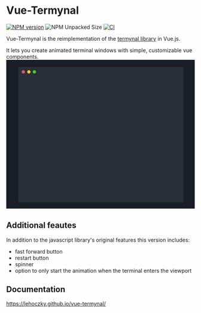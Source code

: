 # Vue-Termynal

[![NPM version](https://img.shields.io/npm/v/@lehoczky/vue-termynal.svg)](https://www.npmjs.com/package/@lehoczky/vue-termynal)
![NPM Unpacked Size](https://img.shields.io/npm/unpacked-size/%40lehoczky%2Fvue-termynal)
[![CI](https://github.com/Lehoczky/vue-termynal/actions/workflows/ci.yml/badge.svg)](https://github.com/Lehoczky/vue-termynal/actions/workflows/ci.yml)

Vue-Termynal is the reimplementation of the [termynal library](https://github.com/ines/termynal) in Vue.js.

It lets you create animated terminal windows with simple, customizable vue components.
![example gif](packages/docs/public/simple-example.gif)

## Additional feautes

In addition to the javascript library's original features this version includes:

- fast forward button
- restart button
- spinner
- option to only start the animation when the terminal enters the viewport

## Documentation

https://lehoczky.github.io/vue-termynal/
